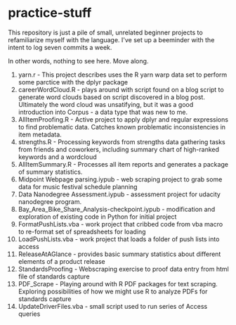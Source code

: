 # practice-stuff

This repository is just a pile of small, unrelated beginner projects to refamiliarize myself with the language. I've set up a beeminder with the intent to log seven commits a week. 

In other words, nothing to see here. Move along.

1. yarn.r - This project describes uses the R yarn warp data set to perform some parctice with the dplyr package  
2. careerWordCloud.R - plays around with script found on a blog script to generate word clouds based on script discovered in a blog post. Ultimately the word cloud was unsatifying, but it was a good introduction into Corpus - a data type that was new to me.  
3. AllItemProofing.R - Active project to apply dplyr and regular expressions to find problematic data. Catches known problematic inconsistencies in item metadata.
4. strengths.R - Processing keywords from strengths data gathering tasks from friends and coworkers, including summary chart of high-ranked keywords and a wordcloud  
5. AllItemSummary.R - Processes all item reports and generates a package of summary statistics. 
6. Midpoint Webpage parsing.iypub - web scraping project to grab some data for music festival schedule planning
7. Data Nanodegree Assessment.iypub - assessment project for udacity nanodegree program. 
8. Bay_Area_Bike_Share_Analysis-checkpoint.iypub - modification and exploration of existing code in Python for initial project
9. FormatPushLists.vba - work project that cribbed code from vba macro to re-format set of spreadsheets for loading
10. LoadPushLists.vba - work project that loads a folder of push lists into access
11. ReleaseAtAGlance - provides basic summary statistics about different elements of a product release
12. StandardsProofing - Webscraping exercise to proof data entry from html file of standards capture
13. PDF_Scrape - Playing around with R PDF packages for text scraping. Exploring possibilities of how we might use R to analyze PDFs for standards capture
14. UpdateDriverFiles.vba - small script used to run series of Access queries
